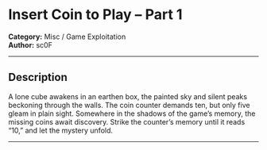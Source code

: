 # Insert Coin to Play – Part 1

**Category:** Misc / Game Exploitation  
**Author:** sc0F  

---
## Description

A lone cube awakens in an earthen box, the painted sky and silent peaks beckoning through the walls. The coin counter demands ten, but only five gleam in plain sight. Somewhere in the shadows of the game’s memory, the missing coins await discovery. Strike the counter’s memory until it reads “10,” and let the mystery unfold.

---